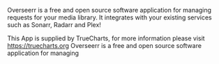 Overseerr is a free and open source software application for managing requests for your media library. It integrates with your existing services such as Sonarr, Radarr and Plex!

This App is supplied by TrueCharts, for more information please visit https://truecharts.org
Overseerr is a free and open source software application for managing
